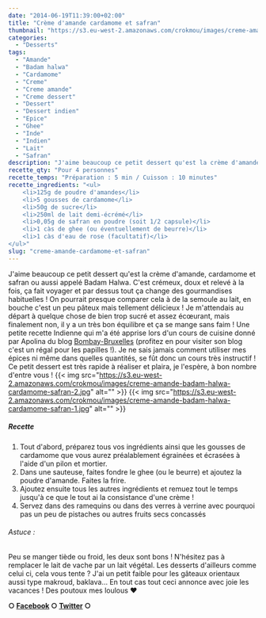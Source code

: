 ```yaml
---
date: "2014-06-19T11:39:00+02:00"
title: "Crème d'amande cardamome et safran"
thumbnail: "https://s3.eu-west-2.amazonaws.com/crokmou/images/creme-amande-badam-halwa-cardamome-safran.jpg"
categories:
  - "Desserts"
tags:
  - "Amande"
  - "Badam halwa"
  - "Cardamome"
  - "Creme"
  - "Creme amande"
  - "Creme dessert"
  - "Dessert"
  - "Dessert indien"
  - "Epice"
  - "Ghee"
  - "Inde"
  - "Indien"
  - "Lait"
  - "Safran"
description: "J'aime beaucoup ce petit dessert qu'est la crème d'amande, cardamome et safran ou aussi appelé Badam Halwa. C'est doux et relevé à la fois, ça fait voyager!"
recette_qty: "Pour 4 personnes"
recette_temps: "Préparation : 5 min / Cuisson : 10 minutes"
recette_ingredients: "<ul>
 	<li>125g de poudre d'amandes</li>
 	<li>5 gousses de cardamome</li>
 	<li>50g de sucre</li>
 	<li>250ml de lait demi-écrémé</li>
 	<li>0,05g de safran en poudre (soit 1/2 capsule)</li>
 	<li>1 càs de ghee (ou éventuellement de beurre)</li>
 	<li>1 càs d'eau de rose (facultatif)</li>
</ul>"
slug: "creme-amande-cardamome-et-safran"
---
```


J'aime beaucoup ce petit dessert qu'est la crème d'amande, cardamome et safran ou aussi appelé Badam Halwa. C'est crémeux, doux et relevé à la fois, ça fait voyager et par dessus tout ça change des gourmandises habituelles ! On pourrait presque comparer cela à de la semoule au lait, en bouche c'est un peu pâteux mais tellement délicieux ! Je m'attendais au départ à quelque chose de bien trop sucré et assez écœurant, mais finalement non, il y a un très bon équilibre et ça se mange sans faim ! Une petite recette Indienne qui m'a été apprise lors d'un cours de cuisine donné par Apolina du blog [Bombay-Bruxelles](http://bombay-bruxelles.blogspot.fr/) (profitez en pour visiter son blog c'est un régal pour les papilles !). Je ne sais jamais comment utiliser mes épices ni même dans quelles quantités, se fût donc un cours très instructif ! Ce petit dessert est très rapide à réaliser et plaira, je l'espère, à bon nombre d'entre vous ! {{< img src="https://s3.eu-west-2.amazonaws.com/crokmou/images/creme-amande-badam-halwa-cardamome-safran-2.jpg" alt="" >}} {{< img src="https://s3.eu-west-2.amazonaws.com/crokmou/images/creme-amande-badam-halwa-cardamome-safran-1.jpg" alt="" >}}

##### Recette

1.  Tout d'abord, préparez tous vos ingrédients ainsi que les gousses de cardamome que vous aurez préalablement égrainées et écrasées à l'aide d'un pilon et mortier.
2.  Dans une sauteuse, faites fondre le ghee (ou le beurre) et ajoutez la poudre d'amande. Faites la frire.
3.  Ajoutez ensuite tous les autres ingrédients et remuez tout le temps jusqu'à ce que le tout ai la consistance d'une crème !
4.  Servez dans des ramequins ou dans des verres à verrine avec pourquoi pas un peu de pistaches ou autres fruits secs concassés

###### Astuce :

Peu se manger tiède ou froid, les deux sont bons ! N'hésitez pas à remplacer le lait de vache par un lait végétal. Les desserts d'ailleurs comme celui ci, cela vous tente ? J'ai un petit faible pour les gâteaux orientaux aussi type makroud, baklava... En tout cas tout ceci annonce avec joie les vacances ! Des poutoux mes loulous ❤

**○ [Facebook](https://www.facebook.com/crokmou.blog) ○ [Twitter](https://twitter.com/Crokmou) ○**